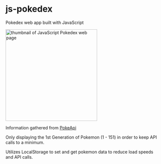 # js-pokedex

Pokedex web app built with JavaScript

<img src="https://github.com/user-attachments/assets/60354865-5171-4850-a4c3-ebe38c896b05" alt="thumbnail of JavaScript Pokedex web page" width=300 />

Information gathered from <a href="https://pokeapi.co/" target=_blank>PokeApi</a>

Only displaying the 1st Generation of Pokemon (1 - 151) in order to keep API calls to a minimum.

Utilizes LocalStorage to set and get pokemon data to reduce load speeds and API calls.
